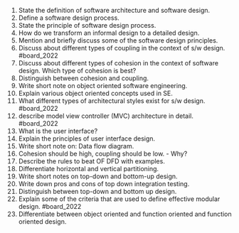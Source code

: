 1. State the definition of software architecture and software design.
2. Define a software design process.
3. State the principle of software design process.
4. How do we transform an  informal design to a detailed design.
5. Mention and briefly discuss some of the software design principles.
6. Discuss about different types of coupling in the context of s/w design. #board_2022 
7. Discuss about different types of cohesion in the context of software design. Which type of cohesion is best?
8. Distinguish between cohesion and coupling.
9. Write short note on object oriented software engineering.
10. Explain various object oriented concepts used in SE.
11. What different types of architectural styles exist for s/w design. #board_2022 
12. describe model view controller (MVC) architecture in detail. #board_2022 
13. What is the user interface?
14. Explain the principles of user interface design.
15. Write short note on: Data flow diagram.
16. Cohesion should be high, coupling should be low. - Why?
17. Describe the rules to beat OF DFD with examples. 
18. Differentiate horizontal and vertical partitioning.
19. Write short notes on top-down and bottom-up design.
20. Write down pros and cons of top down integration testing.
21. Distinguish between top-down and bottom up design.
22. Explain some of the criteria that are used to define effective modular design. #board_2022 
23. Differentiate between object oriented and function oriented and function oriented design.
